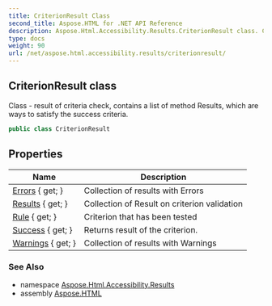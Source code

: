 ```yaml
---
title: CriterionResult Class
second_title: Aspose.HTML for .NET API Reference
description: Aspose.Html.Accessibility.Results.CriterionResult class. Class - result of criteria check contains a list of method Results which are ways to satisfy the success criteria
type: docs
weight: 90
url: /net/aspose.html.accessibility.results/criterionresult/
---
```

## CriterionResult class

Class - result of criteria check, contains a list of method Results, which are ways to satisfy the success criteria.

```csharp
public class CriterionResult
```

## Properties

| Name | Description |
| --- | --- |
| [Errors](../../aspose.html.accessibility.results/criterionresult/errors/) { get; } | Collection of results with Errors |
| [Results](../../aspose.html.accessibility.results/criterionresult/results/) { get; } | Collection of Result on criterion validation |
| [Rule](../../aspose.html.accessibility.results/criterionresult/rule/) { get; } | Criterion that has been tested |
| [Success](../../aspose.html.accessibility.results/criterionresult/success/) { get; } | Returns result of the criterion. |
| [Warnings](../../aspose.html.accessibility.results/criterionresult/warnings/) { get; } | Collection of results with Warnings |

### See Also

* namespace [Aspose.Html.Accessibility.Results](../../aspose.html.accessibility.results/)
* assembly [Aspose.HTML](../../)
